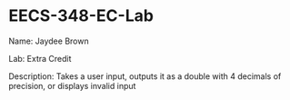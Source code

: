 # EECS-348-EC-Lab
Name: Jaydee Brown

Lab: Extra Credit

Description: Takes a user input, outputs it as a double with 4 decimals of precision, or displays invalid input
